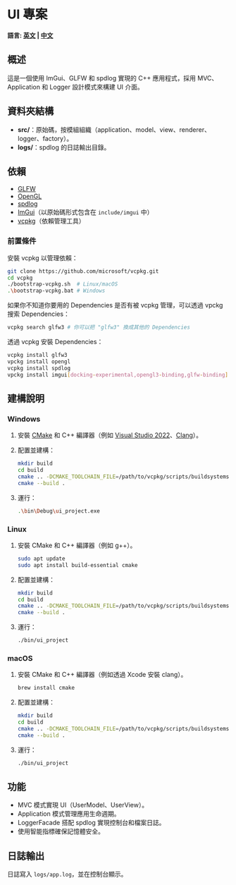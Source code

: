 # UI 專案

**語言: [英文](README.md) | [中文](README.zh.md)**

## 概述

這是一個使用 ImGui、GLFW 和 spdlog 實現的 C++ 應用程式，採用 MVC、Application 和 Logger 設計模式來構建 UI 介面。

## 資料夾結構

- **src/**：原始碼，按模組組織（application、model、view、renderer、logger、factory）。
- **logs/**：spdlog 的日誌輸出目錄。

## 依賴

- [GLFW](https://www.glfw.org/)
- [OpenGL](https://www.opengl.org/)
- [spdlog](https://github.com/gabime/spdlog)
- [ImGui](https://github.com/ocornut/imgui)（以原始碼形式包含在 `include/imgui` 中）
- [vcpkg](https://github.com/microsoft/vcpkg)（依賴管理工具）

### 前置條件

安裝 vcpkg 以管理依賴：

```bash
git clone https://github.com/microsoft/vcpkg.git
cd vcpkg
./bootstrap-vcpkg.sh  # Linux/macOS
.\bootstrap-vcpkg.bat # Windows
```

如果你不知道你要用的 Dependencies 是否有被 vcpkg 管理，可以透過 vpckg 搜索 Dependencies：

```bash
vcpkg search glfw3 # 你可以把 "glfw3" 換成其他的 Dependencies 
```

透過 vcpkg 安裝 Dependencies：

```bash
vcpkg install glfw3 
vpckg install opengl
vcpkg install spdlog
vpckg install imgui[docking-experimental,opengl3-binding,glfw-binding]
```

## 建構說明

### Windows

1. 安裝 [CMake](https://cmake.org/download/) 和 C++ 編譯器（例如 [Visual Studio 2022](https://visualstudio.microsoft.com/download/)、[Clang](https://clang.llvm.org/)）。
2. 配置並建構：

   ```bash
   mkdir build
   cd build
   cmake .. -DCMAKE_TOOLCHAIN_FILE=/path/to/vcpkg/scripts/buildsystems/vcpkg.cmake
   cmake --build . 
   ```

3. 運行：

   ```bash
   .\bin\Debug\ui_project.exe
   ```

### Linux

1. 安裝 CMake 和 C++ 編譯器（例如 g++）。

   ```bash
   sudo apt update
   sudo apt install build-essential cmake
   ```

2. 配置並建構：

   ```bash
   mkdir build
   cd build
   cmake .. -DCMAKE_TOOLCHAIN_FILE=/path/to/vcpkg/scripts/buildsystems/vcpkg.cmake
   cmake --build .
   ```

3. 運行：

   ```bash
   ./bin/ui_project
   ```

### macOS

1. 安裝 CMake 和 C++ 編譯器（例如透過 Xcode 安裝 clang）。

   ```bash
   brew install cmake
   ```

2. 配置並建構：

   ```bash
   mkdir build
   cd build
   cmake .. -DCMAKE_TOOLCHAIN_FILE=/path/to/vcpkg/scripts/buildsystems/vcpkg.cmake
   cmake --build .
   ```

3. 運行：

   ```bash
   ./bin/ui_project
   ```

## 功能

- MVC 模式實現 UI（UserModel、UserView）。
- Application 模式管理應用生命週期。
- LoggerFacade 搭配 spdlog 實現控制台和檔案日誌。
- 使用智能指標確保記憶體安全。

## 日誌輸出

日誌寫入 `logs/app.log`，並在控制台顯示。
